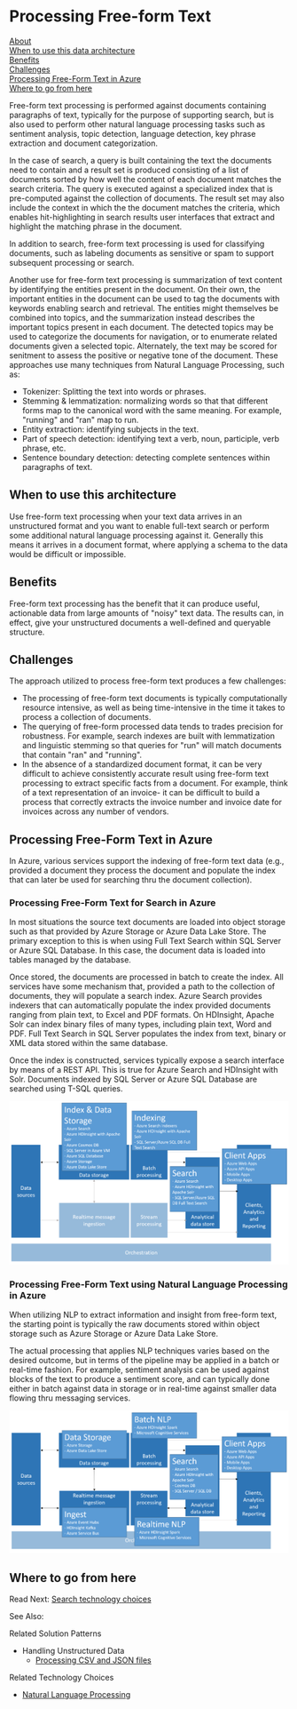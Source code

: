# Processing Free-form Text

[About]()  
[When to use this data architecture](#whentouse)  
[Benefits](#benefits)  
[Challenges](#challenges)  
[Processing Free-Form Text in Azure](#inazure)   
[Where to go from here](#wheretogo)  

<a name="about"></a>
Free-form text processing is performed against documents containing paragraphs of text, typically for the purpose of supporting search, but is also used to perform other natural language processing tasks such as sentiment analysis, topic detection, language detection, key phrase extraction and document categorization.

In the case of search, a query is built containing the text the documents need to contain and a result set is produced consisting of a list of documents sorted by how well the content of each document matches the search criteria. The query is executed against a specialized index that is pre-computed against the collection of documents. The result set may also include the context in which the the document matches the criteria, which enables hit-highlighting in search results user interfaces that extract and highlight the matching phrase in the document. 

In addition to search, free-form text processing is used for classifying documents, such as labeling documents as sensitive or spam to support subsequent processing or search. 

Another use for free-form text processing is summarization of text content by identifying the entities present in the document. On their own, the important entities in the document can be used to tag the documents with keywords enabling search and retrieval. The entities might themselves be combined into topics, and the summarization instead describes the important topics present in each document. The detected topics may be used to categorize the documents for navigation, or to enumerate related documents given a selected topic. Alternately, the text may be scored for senitment to assess the positive or negative tone of the document. These approaches use many techniques from Natural Language Processing, such as:
- Tokenizer: Splitting the text into words or phrases.
- Stemming & lemmatization: normalizing words so that that different forms map to the canonical word with the same meaning. For example, "running" and "ran" map to run. 
- Entity extraction: identifying subjects in the text.
- Part of speech detection: identifying text a verb, noun, participle, verb phrase, etc.
- Sentence boundary detection: detecting complete sentences within paragraphs of text.


## <a name="whentouse"></a>When to use this architecture
Use free-form text processing when your text data arrives in an unstructured format and you want to enable full-text search or perform some additional natural language processing against it. Generally this means it arrives in a document format, where applying a schema to the data would be difficult or impossible.

## <a name="benefits"></a>Benefits
Free-form text processing has the benefit that it can produce useful, actionable data from large amounts of "noisy" text data. The results can, in effect, give your unstructured documents a well-defined and queryable structure.

## <a name="challenges"></a>Challenges
The approach utilized to process free-form text produces a few challenges:
- The processing of free-form text documents is typically computationally resource intensive, as well as being time-intensive in the time it takes to process a collection of documents.
- The querying of free-form processed data tends to trades precision for robustness. For example, search indexes are built with lemmatization and linguistic stemming so that queries for "run" will match documents that contain "ran" and "running".
- In the absence of a standardized document format, it can be very difficult to achieve consistently accurate result using free-form text processing to extract specific facts from a document. For example, think of a text representation of an invoice- it can be difficult to build a process that correctly extracts the invoice number and invoice date for invoices across any number of vendors.

## <a name="inazure"></a>Processing Free-Form Text in Azure
In Azure, various services support the indexing of free-form text data (e.g., provided a document they process the document and populate the index that can later be used for searching thru the document collection).

### Processing Free-Form Text for Search in Azure
In most situations the source text documents are loaded into object storage such as that provided by Azure Storage or Azure Data Lake Store. The primary exception to this is when using Full Text Search within SQL Server or Azure SQL Database. In this case, the document data is loaded into tables managed by the database.

Once stored, the documents are processed in batch to create the index. All services have some mechanism that, provided a path to the collection of documents, they will populate a search index. Azure Search provides indexers that can automatically populate the index provided documents ranging from plain text, to Excel and PDF formats. On HDInsight, Apache Solr can index binary files of many types, including plain text, Word and PDF. Full Text Search in SQL Server populates the index from text, binary or XML data stored within the same database. 

Once the index is constructed, services typically expose a search interface by means of a REST API. This is true for Azure Search and HDInsight with Solr. Documents indexed by SQL Server or Azure SQL Database are searched using T-SQL queries. 

![Processing free-form text in Azure](./images/free-form-text-pipeline.png)


### Processing Free-Form Text using Natural Language Processing in Azure
When utilizing NLP to extract information and insight from free-form text, the starting point is typically the raw documents stored within object storage such as Azure Storage or Azure Data Lake Store. 

The actual processing that applies NLP techniques varies based on the desired outcome, but in terms of the pipeline may be applied in a batch or real-time fashion. For example, sentiment analysis can be used against blocks of the text to produce a sentiment score, and can typically done either in batch against data in storage or in real-time against smaller data flowing thru messaging services. 

![Using NLP with free-form text in Azure](./images/nlp-pipeline.png)

## <a name="wheretogo"></a>Where to go from here
Read Next:
[Search technology choices](../technology-choices/search-options.md)

See Also:

Related Solution Patterns
- Handling Unstructured Data
    - [Processing CSV and JSON files](./processing-csv-and-json-files.md)

Related Technology Choices
- [Natural Language Processing](../technology-choices/natural-language-processing.md)